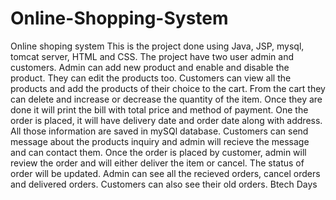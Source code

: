 # Online-Shopping-System
Online shoping system
This is the project done using Java, JSP, mysql, tomcat server, HTML and CSS. The project have two user admin and customers. Admin can add new product and enable and disable the product. They can edit the products too. Customers can view all the products and add the products of their choice to the cart. From the cart they can delete and increase or decrease the quantity of the item. Once they are done it will print the bill with total price and method of payment. One the order is placed, it will have delivery date and order date along with address. All those information are saved in mySQl database. Customers can send message about the products inquiry and admin will recieve the message and can contact them. Once the order is placed by customer, admin will review the order and will either deliver the item or cancel. The status of order will be updated. Admin can see all the recieved orders, cancel orders and delivered orders. Customers can also see their old orders. Btech Days

